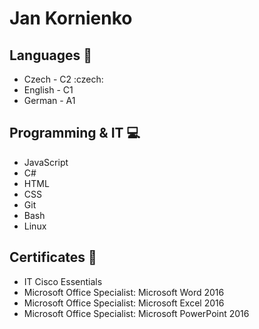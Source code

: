 # Jan Kornienko

## Languages :brain:
- Czech - C2 :czech:
- English - C1
- German - A1

## Programming & IT :computer:
- JavaScript
- C#
- HTML
- CSS
- Git
- Bash
- Linux

## Certificates :book:
- IT Cisco Essentials
- Microsoft Office Specialist: Microsoft Word 2016
- Microsoft Office Specialist: Microsoft Excel 2016
- Microsoft Office Specialist: Microsoft PowerPoint 2016
